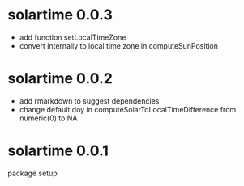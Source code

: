 # solartime 0.0.3
- add function setLocalTimeZone
- convert internally to local time zone in computeSunPosition 

# solartime 0.0.2
- add rmarkdown to suggest dependencies
- change default doy in computeSolarToLocalTimeDifference from numeric(0) to NA

# solartime 0.0.1

package setup
